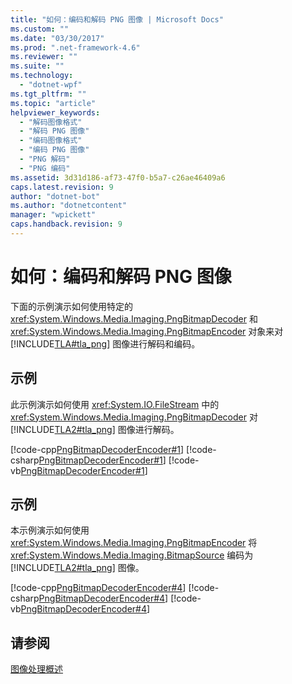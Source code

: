 ```yaml
---
title: "如何：编码和解码 PNG 图像 | Microsoft Docs"
ms.custom: ""
ms.date: "03/30/2017"
ms.prod: ".net-framework-4.6"
ms.reviewer: ""
ms.suite: ""
ms.technology: 
  - "dotnet-wpf"
ms.tgt_pltfrm: ""
ms.topic: "article"
helpviewer_keywords: 
  - "解码图像格式"
  - "解码 PNG 图像"
  - "编码图像格式"
  - "编码 PNG 图像"
  - "PNG 解码"
  - "PNG 编码"
ms.assetid: 3d31d186-af73-47f0-b5a7-c26ae46409a6
caps.latest.revision: 9
author: "dotnet-bot"
ms.author: "dotnetcontent"
manager: "wpickett"
caps.handback.revision: 9
---
```

# 如何：编码和解码 PNG 图像
下面的示例演示如何使用特定的 <xref:System.Windows.Media.Imaging.PngBitmapDecoder> 和 <xref:System.Windows.Media.Imaging.PngBitmapEncoder> 对象来对[!INCLUDE[TLA#tla_png](../../../../includes/tlasharptla-png-md.md)] 图像进行解码和编码。  
  
## 示例  
 此示例演示如何使用 <xref:System.IO.FileStream> 中的 <xref:System.Windows.Media.Imaging.PngBitmapDecoder> 对[!INCLUDE[TLA2#tla_png](../../../../includes/tla2sharptla-png-md.md)] 图像进行解码。  
  
 [!code-cpp[PngBitmapDecoderEncoder#1](../../../../samples/snippets/cpp/VS_Snippets_Wpf/PngBitmapDecoderEncoder/CPP/PngEncoderDecoder.cpp#1)]
 [!code-csharp[PngBitmapDecoderEncoder#1](../../../../samples/snippets/csharp/VS_Snippets_Wpf/PngBitmapDecoderEncoder/CSharp/PngEncoderDecoder.cs#1)]
 [!code-vb[PngBitmapDecoderEncoder#1](../../../../samples/snippets/visualbasic/VS_Snippets_Wpf/PngBitmapDecoderEncoder/VB/PngEncoderDecoder.vb#1)]  
  
## 示例  
 本示例演示如何使用 <xref:System.Windows.Media.Imaging.PngBitmapEncoder> 将 <xref:System.Windows.Media.Imaging.BitmapSource> 编码为 [!INCLUDE[TLA2#tla_png](../../../../includes/tla2sharptla-png-md.md)] 图像。  
  
 [!code-cpp[PngBitmapDecoderEncoder#4](../../../../samples/snippets/cpp/VS_Snippets_Wpf/PngBitmapDecoderEncoder/CPP/PngEncoderDecoder.cpp#4)]
 [!code-csharp[PngBitmapDecoderEncoder#4](../../../../samples/snippets/csharp/VS_Snippets_Wpf/PngBitmapDecoderEncoder/CSharp/PngEncoderDecoder.cs#4)]
 [!code-vb[PngBitmapDecoderEncoder#4](../../../../samples/snippets/visualbasic/VS_Snippets_Wpf/PngBitmapDecoderEncoder/VB/PngEncoderDecoder.vb#4)]  
  
## 请参阅  
 [图像处理概述](../../../../docs/framework/wpf/graphics-multimedia/imaging-overview.md)
